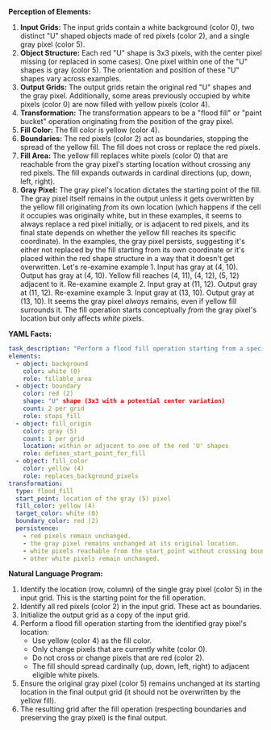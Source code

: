 **Perception of Elements:**

1.  **Input Grids:** The input grids contain a white background (color 0), two distinct "U" shaped objects made of red pixels (color 2), and a single gray pixel (color 5).
2.  **Object Structure:** Each red "U" shape is 3x3 pixels, with the center pixel missing (or replaced in some cases). One pixel within one of the "U" shapes is gray (color 5). The orientation and position of these "U" shapes vary across examples.
3.  **Output Grids:** The output grids retain the original red "U" shapes and the gray pixel. Additionally, some areas previously occupied by white pixels (color 0) are now filled with yellow pixels (color 4).
4.  **Transformation:** The transformation appears to be a "flood fill" or "paint bucket" operation originating from the position of the gray pixel.
5.  **Fill Color:** The fill color is yellow (color 4).
6.  **Boundaries:** The red pixels (color 2) act as boundaries, stopping the spread of the yellow fill. The fill does not cross or replace the red pixels.
7.  **Fill Area:** The yellow fill replaces white pixels (color 0) that are reachable from the gray pixel's starting location without crossing any red pixels. The fill expands outwards in cardinal directions (up, down, left, right).
8.  **Gray Pixel:** The gray pixel's location dictates the starting point of the fill. The gray pixel itself remains in the output unless it gets overwritten by the yellow fill originating *from* its own location (which happens if the cell it occupies was originally white, but in these examples, it seems to always replace a red pixel initially, or is adjacent to red pixels, and its final state depends on whether the yellow fill reaches its specific coordinate). In the examples, the gray pixel persists, suggesting it's either not replaced by the fill starting from its own coordinate or it's placed within the red shape structure in a way that it doesn't get overwritten. Let's re-examine example 1. Input has gray at (4, 10). Output has gray at (4, 10). Yellow fill reaches (4, 11), (4, 12), (5, 12) adjacent to it. Re-examine example 2. Input gray at (11, 12). Output gray at (11, 12). Re-examine example 3. Input gray at (13, 10). Output gray at (13, 10). It seems the gray pixel *always* remains, even if yellow fill surrounds it. The fill operation starts conceptually *from* the gray pixel's location but only affects *white* pixels.

**YAML Facts:**


```yaml
task_description: "Perform a flood fill operation starting from a specific pixel, bounded by other pixels."
elements:
  - object: background
    color: white (0)
    role: fillable_area
  - object: boundary
    color: red (2)
    shape: "U" shape (3x3 with a potential center variation)
    count: 2 per grid
    role: stops_fill
  - object: fill_origin
    color: gray (5)
    count: 1 per grid
    location: within or adjacent to one of the red 'U' shapes
    role: defines_start_point_for_fill
  - object: fill_color
    color: yellow (4)
    role: replaces_background_pixels
transformation:
  type: flood_fill
  start_point: location of the gray (5) pixel
  fill_color: yellow (4)
  target_color: white (0)
  boundary_color: red (2)
  persistence:
    - red pixels remain unchanged.
    - the gray pixel remains unchanged at its original location.
    - white pixels reachable from the start_point without crossing boundaries are changed to yellow.
    - other white pixels remain unchanged.
```


**Natural Language Program:**

1.  Identify the location (row, column) of the single gray pixel (color 5) in the input grid. This is the starting point for the fill operation.
2.  Identify all red pixels (color 2) in the input grid. These act as boundaries.
3.  Initialize the output grid as a copy of the input grid.
4.  Perform a flood fill operation starting from the identified gray pixel's location:
    *   Use yellow (color 4) as the fill color.
    *   Only change pixels that are currently white (color 0).
    *   Do not cross or change pixels that are red (color 2).
    *   The fill should spread cardinally (up, down, left, right) to adjacent eligible white pixels.
5.  Ensure the original gray pixel (color 5) remains unchanged at its starting location in the final output grid (it should not be overwritten by the yellow fill).
6.  The resulting grid after the fill operation (respecting boundaries and preserving the gray pixel) is the final output.
